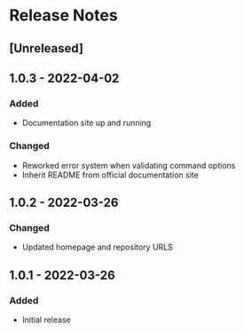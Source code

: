 # Release Notes

## [Unreleased]

## 1.0.3 - 2022-04-02

### Added

-   Documentation site up and running

### Changed

-   Reworked error system when validating command options
-   Inherit README from official documentation site

## 1.0.2 - 2022-03-26

### Changed

-   Updated homepage and repository URLS

## 1.0.1 - 2022-03-26

### Added

-   Initial release
